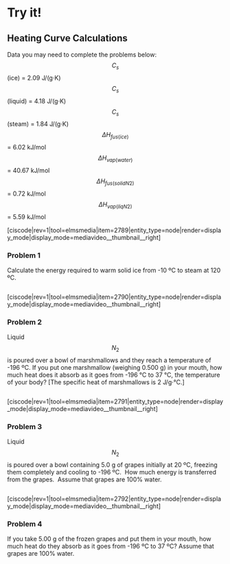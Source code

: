 # Try it!

## Heating Curve Calculations

Data you may need to complete the problems below:
$$C_s$$ (ice) = 2.09 J/(g·K)
$$C_s$$ (liquid) = 4.18 J/(g·K)
$$C_s$$ (steam) = 1.84 J/(g·K)
$$\Delta H_{fus (ice)}$$ = 6.02 kJ/mol
$$\Delta H_{vap (water)}$$ = 40.67 kJ/mol
$$\Delta H_{fus (solid N2)}$$ = 0.72 kJ/mol
$$\Delta H_{vap (liq N2)}$$ = 5.59 kJ/mol


<media-video>[ciscode|rev=1|tool=elmsmedia|item=2789|entity_type=node|render=display_mode|display_mode=mediavideo__thumbnail__right]</media-video>


### Problem 1
Calculate the energy required to warm solid ice from -10 ºC to steam at 120 ºC.

<div class="spacer" style="display:block;overflow:hidden;width:100%;"></div>



<media-video>[ciscode|rev=1|tool=elmsmedia|item=2790|entity_type=node|render=display_mode|display_mode=mediavideo__thumbnail__right]</media-video>


### Problem 2
Liquid $$N_2$$ is poured over a bowl of marshmallows and they reach a temperature of -196 ºC. If you put one marshmallow (weighing 0.500 g) in your mouth, how much heat does it absorb as it goes from -196 °C to 37 °C, the temperature of your body? [The specific heat of marshmallows is 2 J/g·°C.]

<div class="spacer" style="display:block;overflow:hidden;width:100%;"></div>


<media-video>[ciscode|rev=1|tool=elmsmedia|item=2791|entity_type=node|render=display_mode|display_mode=mediavideo__thumbnail__right]</media-video>



### Problem 3

Liquid $$N_2$$ is poured over a bowl containing 5.0 g of grapes initially at 20 ºC, freezing them completely and cooling to -196 ºC.  How much energy is transferred from the grapes.  Assume that grapes are 100% water.

<div class="spacer" style="display:block;overflow:hidden;width:100%;"></div>


<media-video>[ciscode|rev=1|tool=elmsmedia|item=2792|entity_type=node|render=display_mode|display_mode=mediavideo__thumbnail__right]</media-video>



### Problem 4
If you take 5.00 g of the frozen grapes and put them in your mouth, how much heat do they absorb as it goes from -196 ºC to 37 ºC? Assume that grapes are 100% water.

 


